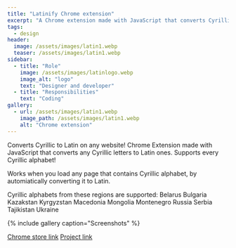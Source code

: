 ```yaml
---
title: "Latinify Chrome extension"
excerpt: "A Chrome extension made with JavaScript that converts Cyrillic script to Latin script."
tags:
  - design
header:
  image: /assets/images/latin1.webp
  teaser: /assets/images/latin1.webp
sidebar:
  - title: "Role"
    image: /assets/images/latinlogo.webp
    image_alt: "logo"
    text: "Designer and developer"
  - title: "Responsibilities"
    text: "Coding"
gallery:
  - url: /assets/images/latin1.webp
    image_path: /assets/images/latin1.webp
    alt: "Chrome extension"
---
```

Converts Cyrillic to Latin on any website!
Chrome Extension made with JavaScript that converts any Cyrillic letters to Latin ones. Supports every Cyrillic alphabet!

Works when you load any page that contains Cyrillic alphabet, by automiatically converting it to Latin.

Cyrillic alphabets from these regions are supported:
Belarus
Bulgaria
Kazakstan
Kyrgyzstan
Macedonia
Mongolia
Montenegro
Russia
Serbia
Tajikistan
Ukraine

{% include gallery caption="Screenshots" %}

<a href="https://chrome.google.com/webstore/detail/latinify/clhcmoeloccdehioknhbbdokpkceaoha/overview/" class="btn btn--primary">Chrome store link</a>
<a href="https://github.com/oreoadidas/latinify">Project link</a>

